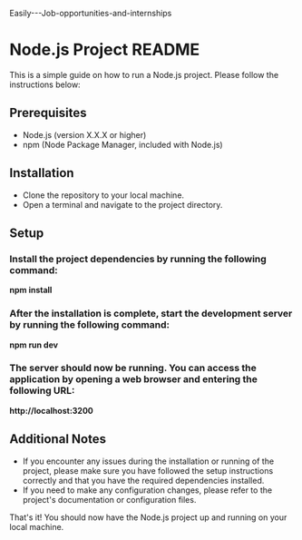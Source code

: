 Easily---Job-opportunities-and-internships




# Node.js Project README

This is a simple guide on how to run a Node.js project. Please follow the instructions below:

## Prerequisites

- Node.js (version X.X.X or higher)
- npm (Node Package Manager, included with Node.js)

## Installation

- Clone the repository to your local machine.
- Open a terminal and navigate to the project directory.

## Setup

### Install the project dependencies by running the following command:

**npm install**

### After the installation is complete, start the development server by running the following command:

**npm run dev**

### The server should now be running. You can access the application by opening a web browser and entering the following URL:

**http://localhost:3200**

## Additional Notes

- If you encounter any issues during the installation or running of the project, please make sure you have followed the setup instructions correctly and that you have the required dependencies installed.
- If you need to make any configuration changes, please refer to the project's documentation or configuration files.

That's it! You should now have the Node.js project up and running on your local machine.
